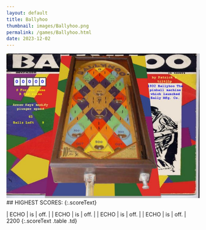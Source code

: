 ```yaml
---
layout: default
title: Ballyhoo
thumbnail: images/Ballyhoo.png
permalink: /games/Ballyhoo.html
date: 2023-12-02
---
```


<img src="../images/Ballyhoo.png" class="gameThumbnail img-fluid mx-auto align-middle">
## HIGHEST SCORES:
{:.scoreText}

| ECHO | is | off. | 
| ECHO | is | off. | 
| ECHO | is | off. | 
| ECHO | is | off. | 
2200 
{:.scoreText .table .td}
